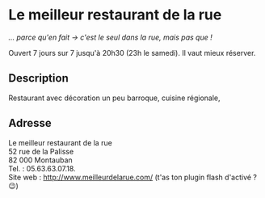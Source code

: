# Le meilleur restaurant de la rue

*… parce qu'en fait → c'est le seul dans la rue, mais pas que !*

Ouvert 7 jours sur 7 jusqu'à 20h30 (23h le samedi). Il vaut mieux réserver.

## Description

Restaurant avec décoration un peu barroque, cuisine régionale, 

## Adresse 

Le meilleur restaurant de la rue<br>
52 rue de la Palisse<br>
82 000 Montauban<br>
Tel. : 05.63.63.07.18.<br>
Site web : http://www.meilleurdelarue.com/ (t'as ton plugin flash d'activé ? :wink:)
